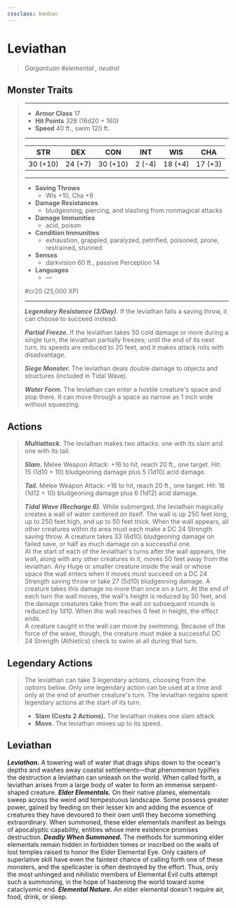 ```yaml
---
cssclass: kanban
---
```


# Leviathan
>*Gargantuan #elemental , neutral*
## Monster Traits
>___
>- **Armor Class** 17
>- **Hit Points** 328 (16d20 + 160)
>- **Speed** 40 ft., swim 120 ft.
>___
>|STR|DEX|CON|INT|WIS|CHA|
>|:---:|:---:|:---:|:---:|:---:|:---:|
>|30 (+10)|24 (+7)|30 (+10)|2 (-4)|18 (+4)|17 (+3)|
>___
>- **Saving Throws**
>	 - Wis +10, Cha +9
>- **Damage Resistances**
>	 - bludgeoning, piercing, and slashing from nonmagical attacks
>- **Damage Immunities**
>	 - acid, poison
>- **Condition Immunities**
>	 - exhaustion, grappled, paralyzed, petrified, poisoned, prone, restrained, stunned
>- **Senses**
>	 - darkvision 60 ft., passive Perception 14
>- **Languages**
>	 - —
>
> #cr20 (25,000 XP)
>___
>***Legendary Resistance (3/Day).*** If the leviathan fails a saving throw, it can choose to succeed instead.  
>
>***Partial Freeze.*** If the leviathan takes 50 cold damage or more during a single turn, the leviathan partially freezes; until the end of its next turn, its speeds are reduced to 20 feet, and it makes attack rolls with disadvantage.  
>
>***Siege Monster.*** The leviathan deals double damage to objects and structures (included in Tidal Wave).  
>
>***Water Form.*** The leviathan can enter a hostile creature's space and stop there. It can move through a space as narrow as 1 inch wide without squeezing.  
>
## Actions
>***Multiattack.*** The leviathan makes two attacks: one with its slam and one with its tail.  
>
>***Slam.*** Melee Weapon Attack: +16 to hit, reach 20 ft., one target. Hit: 15 (1d10 + 10) bludgeoning damage plus 5 (1d10) acid damage.  
>
>***Tail.*** Melee Weapon Attack: +16 to hit, reach 20 ft., one target. Hit: 16 (1d12 + 10) bludgeoning damage plus 6 (1d12) acid damage.  
>
>***Tidal Wave (Recharge 6).*** While submerged, the leviathan magically creates a wall of water centered on itself. The wall is up 250 feet long, up to 250 feet high, and up to 50 feet thick. When the wall appears, all other creatures within its area must each make a DC 24 Strength saving throw. A creature takes 33 (6d10) bludgeoning damage on failed save, or half as much damage on a successful one.  
>At the start of each of the leviathan's turns after the wall appears, the wall, along with any other creatures in it, moves 50 feet away from the leviathan. Any Huge or smaller creature inside the wall or whose space the wall enters when it moves must succeed on a DC 24 Strength saving throw or take 27 (5d10) bludgeoning damage. A creature takes this damage no more than once on a turn. At the end of each turn the wall moves, the wall's height is reduced by 50 feet, and the damage creatures take from the wall on subsequent rounds is reduced by 1d10. When the wall reaches 0 feet in height, the effect ends.  
>A creature caught in the wall can move by swimming. Because of the force of the wave, though, the creature must make a successful DC 24 Strength (Athletics) check to swim at all during that turn.  
>
## Legendary Actions
>The leviathan can take 3 legendary actions, choosing from the options below. Only one legendary action can be used at a time and only at the end of another creature's turn. The leviathan regains spent legendary actions at the start of its turn.
>
>- **Slam (Costs 2 Actions).**
> The leviathan makes one slam attack.
>- **Move.**
> The leviathan moves up to its speed.
## Leviathan
***Leviathan.*** A towering wall of water that drags ships down to the ocean's depths and washes away coastal settlements—that phenomenon typifies the destruction a leviathan can unleash on the world. When called forth, a leviathan arises from a large body of water to form an immense serpent-shaped creature.
***Elder Elementals.*** On their native planes, elementals sweep across the weird and tempestuous landscape. Some possess greater power, gained by feeding on their lesser kin and adding the essence of creatures they have devoured to their own until they become something extraordinary. When summoned, these elder elementals manifest as beings of apocalyptic capability, entities whose mere existence promises destruction.
***Deadly When Summoned.*** The methods for summoning elder elementals remain hidden in forbidden tomes or inscribed on the walls of lost temples raised to honor the Elder Elemental Eye. Only casters of superlative skill have even the faintest chance of calling forth one of these monsters, and the spellcaster is often destroyed by the effort. Thus, only the most unhinged and nihilistic members of Elemental Evil cults attempt such a summoning, in the hope of hastening the world toward some cataclysmic end.
***Elemental Nature.*** An elder elemental doesn't require air, food, drink, or sleep.